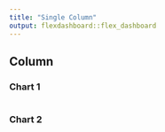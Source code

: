 ```yaml
---
title: "Single Column"
output: flexdashboard::flex_dashboard
---
```

    
Column
-------------------------------------
    
### Chart 1
    
```{r}

```
    
### Chart 2

```{r}

```









